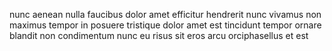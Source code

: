 nunc aenean nulla faucibus dolor amet efficitur hendrerit nunc vivamus non
maximus tempor in posuere tristique dolor amet est tincidunt tempor ornare
blandit non condimentum nunc eu risus sit eros arcu orciphasellus et est